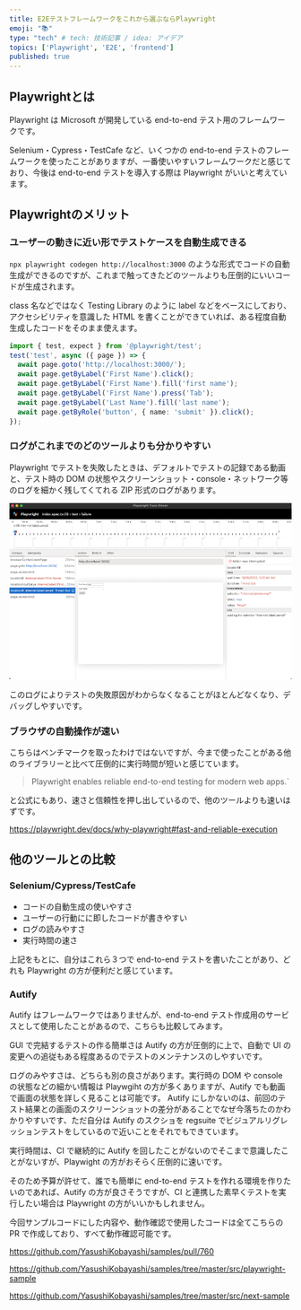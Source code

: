 ```yaml
---
title: E2Eテストフレームワークをこれから選ぶならPlaywright
emoji: "📚"
type: "tech" # tech: 技術記事 / idea: アイデア
topics: ['Playwright', 'E2E', 'frontend']
published: true
---
```


## Playwrightとは

Playwright は Microsoft が開発している end-to-end テスト用のフレームワークです。

Selenium・Cypress・TestCafe など、いくつかの end-to-end テストのフレームワークを使ったことがありますが、一番使いやすいフレームワークだと感じており、今後は end-to-end テストを導入する際は Playwright がいいと考えています。


## Playwrightのメリット

### ユーザーの動きに近い形でテストケースを自動生成できる

`npx playwright codegen http://localhost:3000` のような形式でコードの自動生成ができるのですが、これまで触ってきたどのツールよりも圧倒的にいいコードが生成されます。

class 名などではなく Testing Library のように label などをベースにしており、アクセシビリティを意識した HTML を書くことができていれば、ある程度自動生成したコードをそのまま使えます。

```typescript
import { test, expect } from '@playwright/test';
test('test', async ({ page }) => {
  await page.goto('http://localhost:3000/');
  await page.getByLabel('First Name').click();
  await page.getByLabel('First Name').fill('first name');
  await page.getByLabel('First Name').press('Tab');
  await page.getByLabel('Last Name').fill('last name');
  await page.getByRole('button', { name: 'submit' }).click();
});
```

### ログがこれまでのどのツールよりも分かりやすい

Playwright でテストを失敗したときは、デフォルトでテストの記録である動画と、テスト時の DOM の状態やスクリーンショット・console・ネットワーク等のログを細かく残してくてれる ZIP 形式のログがあります。

![](/images/playwright/trace.png)


このログによりテストの失敗原因がわからなくなることがほとんどなくなり、デバッグしやすいです。


### ブラウザの自動操作が速い

こちらはベンチマークを取ったわけではないですが、今まで使ったことがある他のライブラリーと比べて圧倒的に実行時間が短いと感じています。

> Playwright enables reliable end-to-end testing for modern web apps.`

と公式にもあり、速さと信頼性を押し出しているので、他のツールよりも速いはずです。

https://playwright.dev/docs/why-playwright#fast-and-reliable-execution

## 他のツールとの比較

### Selenium/Cypress/TestCafe

- コードの自動生成の使いやすさ
- ユーザーの行動にに即したコードが書きやすい
- ログの読みやすさ
- 実行時間の速さ

上記をもとに、自分はこれら３つで end-to-end テストを書いたことがあり、どれも Playwright の方が便利だと感じています。

### Autify

Autify はフレームワークではありませんが、end-to-end テスト作成用のサービスとして使用したことがあるので、こちらも比較してみます。

GUI で完結するテストの作る簡単さは Autify の方が圧倒的に上で、自動で UI の変更への追従もある程度あるのでテストのメンテナンスのしやすいです。

ログのみやすさは、どちらも別の良さがあります。実行時の DOM や console の状態などの細かい情報は Playwgiht の方が多くありますが、Autify でも動画で画面の状態を詳しく見ることは可能です。
Autify にしかないのは、前回のテスト結果との画面のスクリーンショットの差分があることでなぜ今落ちたのかわかりやすいです、ただ自分は Autify のスクショを regsuite でビジュアルリグレッションテストをしているので近いことをそれでもできています。

実行時間は、CI で継続的に Autify を回したことがないのでそこまで意識したことがないすが、Playwight の方がおそらく圧倒的に速いです。

そのため予算が許せて、誰でも簡単に end-to-end テストを作れる環境を作りたいのであれば、Autify の方が良さそうですが、CI と連携した素早くテストを実行したい場合は Playwright の方がいいかもしれません。


今回サンプルコードにした内容や、動作確認で使用したコードは全てこちらの PR で作成しており、すべて動作確認可能です。

https://github.com/YasushiKobayashi/samples/pull/760

https://github.com/YasushiKobayashi/samples/tree/master/src/playwright-sample

https://github.com/YasushiKobayashi/samples/tree/master/src/next-sample
